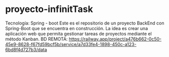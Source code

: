 # proyecto-infinitTask
Tecnología: Spring - boot
Este es el repositorio de un proyecto BackEnd con Spring-Boot que se encuentra en construcción.
La idea es crear una aplicación web que permita gestionar tareas de proyectos mediante el método Kanban.
BD REMOTA: https://railway.app/project/a476b662-0c50-45e9-8628-f67fd59bcf5b/service/a7d33fe4-1898-450c-a123-6bd8f4d727b3/data
